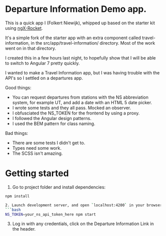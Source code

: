 # Departure Information Demo app.

This is a quick app I (Folkert Niewijk), whipped up based on the starter kit using [ngX-Rocket](https://github.com/ngx-rocket/generator-ngx-rocket).

It's a simple fork of the starter app with an extra component called travel-information, in the src/app/travel-information/ directory. Most of the work went on in that directory.

I created this in a few hours last night, to hopefully show that I will be able to switch to Angular 7 pretty quickly.

I wanted to make a Travel Information app, but I was having trouble with the API's so I settled on a departures app.

Good things:

- You can request departures from stations with the NS abbreviation system, for example UT, and add a date with an HTML 5 date picker.
- I wrote some tests and they all pass. Mocked an observer.
- I obfusciated the NS_TOKEN for the frontend by using a proxy.
- I followed the Angular design patterns.
- I used the BEM pattern for class naming.

Bad things:

- There are some tests I didn't get to.
- Types need some work.
- The SCSS isn't amazing.

# Getting started

1. Go to project folder and install dependencies:

````bash
npm install

2. Launch development server, and open `localhost:4200` in your browser:
```bash
NS_TOKEN=your_ns_api_token_here npm start
````

3. Log in with any credentials, click on the Departure Information Link in the header.
